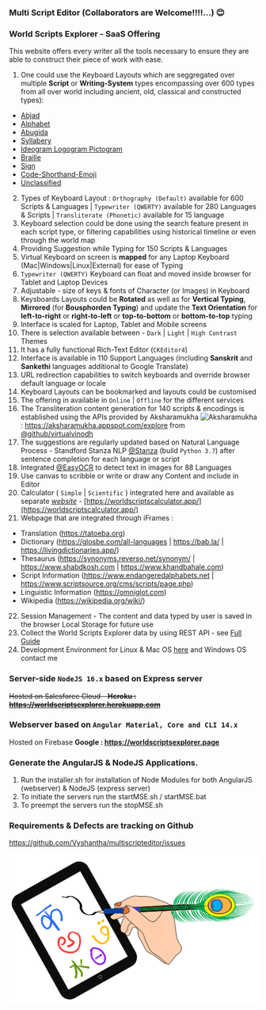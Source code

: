 ### Multi Script Editor (Collaborators are Welcome!!!!...) 😊

### World Scripts Explorer - SaaS Offering
This website offers every writer all the tools necessary to ensure they are able to construct their piece of work with ease.
1. One could use the Keyboard Layouts which are seggregated over multiple **Script** or **Writing-System** types encompassing over 600 types from all over world including ancient, old, classical and constructed types):
 - [Abjad](https://www.omniglot.com/writing/abjads.htm)
 - [Alphabet](https://www.omniglot.com/writing/alphabets.htm)
 - [Abugida](https://www.omniglot.com/writing/abugidas.htm) 
 - [Syllabery](https://www.omniglot.com/writing/syllabaries.htm) 
 - [Ideogram Logogram Pictogram](https://www.omniglot.com/writing/semanto-phonetic.php) 
 - [Braille](https://en.wikipedia.org/wiki/Braille) 
 - [Sign](https://en.wikipedia.org/wiki/Sign_language) 
 - [Code-Shorthand-Emoji](https://en.wikipedia.org/wiki/Shorthand) 
 - [Unclassified](https://www.omniglot.com/writing/undeciphered.htm)
2. Types of Keyboard Layout : `Orthography (Default)` available for 600 Scripts & Languages | `Typewriter (QWERTY)` available for 280 Languages & Scripts | `Transliterate (Phonetic)` available for 15 language 
3. Keyboard selection could be done using the search feature present in each script type, or filtering capabilities using historical timeline or even through the world map
4. Providing Suggestion while Typing for 150 Scripts & Languages
5. Virtual Keyboard on screen is **mapped** for any Laptop Keyboard (Mac|Windows|Linux|External) for ease of Typing 
6. `Typewriter (QWERTY)` Keyboard can float and moved inside browser for Tablet and Laptop Devices
7. Adjustable - size of keys & fonts of Character (or Images) in Keyboard
8. Keysboards Layouts could be **Rotated** as well as for **Vertical Typing**, **Mirrored** (for **Bousphorden Typing**) and update the **Text Orientation** for **left-to-right** or **right-to-left** or **top-to-bottom** or **bottom-to-top** typing
9. Interface is scaled for Laptop, Tablet and Mobile screens
10. There is selection available between - `Dark` | `Light` | `High Contrast` Themes
11. It has a fully functional Rich-Text Editor (`CKEditor4`)
12. Interface is available in 110 Support Languages (including **Sanskrit** and **Sankethi** languages additional to Google Translate)
13. URL redirection capabilities to switch keyboards and override browser default language or locale 
14. Keyboard Layouts can be bookmarked and layouts could be customised 
15. The offering in available in `Online` | `Offline` for the different services
16. The Transliteration content generation for 140 scripts & encodings is established using the APIs provided by Aksharamukha ![Aksharamukha](https://cdn.jsdelivr.net/gh/virtualvinodh/aksharamukha/aksharamukha-web-plugin/icon.png) : https://aksharamukha.appspot.com/explore from [@github/virtualvinodh](https://github.com/virtualvinodh/aksharamukha)
17. The suggestions are regularly updated based on Natural Language Process - Standford Stanza NLP [@Stanza](https://github.com/stanfordnlp/stanza) (build `Python 3.7`) after sentence completion for each language or script
18. Integrated [@EasyOCR](https://github.com/JaidedAI/EasyOCR) to detect text in images for 88 Languages 
19. Use canvas to scribble or write or draw any Content and include in Editor
20. Calculator ( `Simple` | `Scientific` ) integrated here and available as separate [*website*](https://worldscriptscalculator.app/) - [https://worldscriptscalculator.app/](https://worldscriptscalculator.app/)
21. Webpage that are integrated through iFrames : 
  - Translation (https://tatoeba.org) 
  - Dictionary (https://glosbe.com/all-languages | https://bab.la/ | https://livingdictionaries.app/)
  - Thesaurus (https://synonyms.reverso.net/synonym/ | https://www.shabdkosh.com | https://www.khandbahale.com)
  - Script Information (https://www.endangeredalphabets.net | https://www.scriptsource.org/cms/scripts/page.php)
  - Linguistic Information (https://omniglot.com)
  - Wikipedia (https://wikipedia.org/wiki/)
22. Session Management - The content and data typed by user is saved in the browser Local Storage for future use 
23. Collect the World Scripts Explorer data by using REST API - see [Full Guide](https://worldscriptsexplorer.herokuapp.com)
24. Development Environment for Linux & Mac OS [here](https://github.com/Vyshantha/multiscripteditor/tree/main) and Windows OS contact me

### Server-side `NodeJS 16.x` based on Express server
  ~~Hosted on Salesforce Cloud - **Heroku : https://worldscriptsexplorer.herokuapp.com**~~
 
### Webserver based on `Angular Material, Core and CLI 14.x`
  Hosted on Firebase **Google : https://worldscriptsexplorer.page**

### Generate the AngularJS & NodeJS Applications.

  1. Run the installer.sh for installation of Node Modules for both AngularJS (webserver) & NodeJS (express server)
  2. To initiate the servers run the startMSE.sh / startMSE.bat
  3. To preempt the servers run the stopMSE.sh
  
### Requirements & Defects are tracking on Github
https://github.com/Vyshantha/multiscripteditor/issues

![](https://github.com/Vyshantha/multiscripteditor/blob/main/accessibility_icons/favicon.png)
